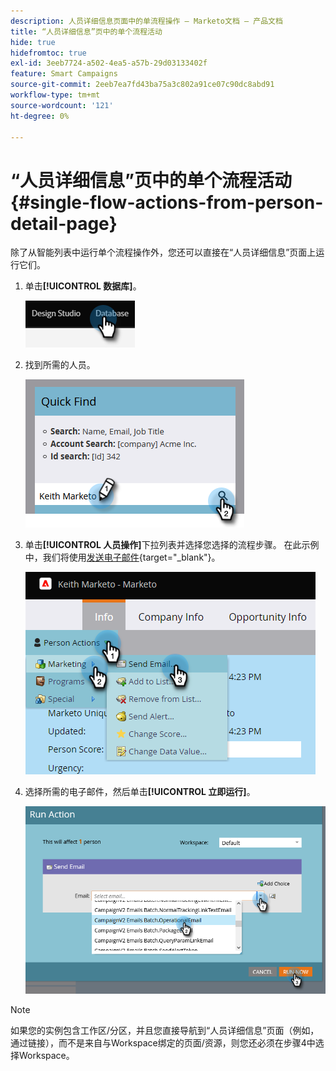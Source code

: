 ```yaml
---
description: 人员详细信息页面中的单流程操作 — Marketo文档 — 产品文档
title: “人员详细信息”页中的单个流程活动
hide: true
hidefromtoc: true
exl-id: 3eeb7724-a502-4ea5-a57b-29d03133402f
feature: Smart Campaigns
source-git-commit: 2eeb7ea7fd43ba75a3c802a91ce07c90dc8abd91
workflow-type: tm+mt
source-wordcount: '121'
ht-degree: 0%

---
```


# “人员详细信息”页中的单个流程活动 {#single-flow-actions-from-person-detail-page}

除了从智能列表中运行单个流程操作外，您还可以直接在“人员详细信息”页面上运行它们。

1. 单击&#x200B;**[!UICONTROL 数据库]**。

   ![](assets/single-flow-actions-from-person-detail-page-1.png)

1. 找到所需的人员。

   ![](assets/single-flow-actions-from-person-detail-page-2.png)

1. 单击&#x200B;**[!UICONTROL 人员操作]**&#x200B;下拉列表并选择您选择的流程步骤。 在此示例中，我们将使用[发送电子邮件](/help/marketo/product-docs/core-marketo-concepts/smart-campaigns/flow-actions/send-email.md){target="_blank"}。

   ![](assets/single-flow-actions-from-person-detail-page-3.png)

1. 选择所需的电子邮件，然后单击&#x200B;**[!UICONTROL 立即运行]**。

   ![](assets/single-flow-actions-from-person-detail-page-4.png)

>[!NOTE]
>
>如果您的实例包含工作区/分区，并且您直接导航到“人员详细信息”页面（例如，通过链接），而不是来自与Workspace绑定的页面/资源，则您还必须在步骤4中选择Workspace。
